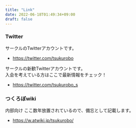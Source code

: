 ```yaml
---
title: "Link"
date: 2022-06-18T01:49:34+09:00
draft: false
---
```

### Twitter
サークルのTwitterアカウントです。
* https://twitter.com/tsukurobo

サークルの新歓Twitterアカウントです。\
入会を考えている方はここで最新情報をチェック！
* https://twitter.com/tsukurobo_s

### つくろぼwiki
内部向け ここ数年放置されているので、備忘として記載します。
* https://w.atwiki.jp/tsukurobo/
